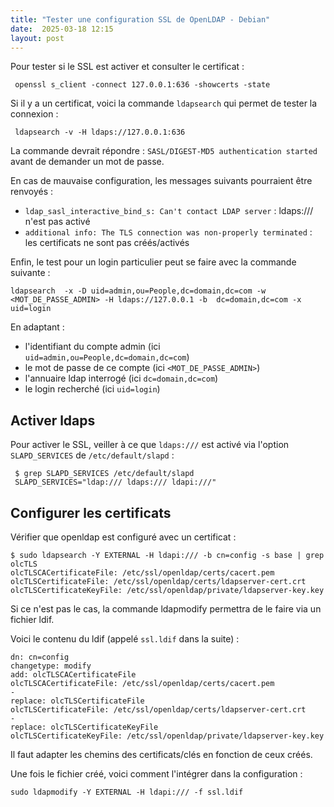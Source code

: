 ```yaml
---
title: "Tester une configuration SSL de OpenLDAP - Debian"
date:  2025-03-18 12:15
layout: post
---
```


Pour tester si le SSL est activer et consulter le certificat :

     openssl s_client -connect 127.0.0.1:636 -showcerts -state

Si il y a un certificat, voici la commande `ldapsearch` qui permet de tester la connexion :

     ldapsearch -v -H ldaps://127.0.0.1:636

La commande devrait répondre : `SASL/DIGEST-MD5 authentication started` avant de demander un mot de passe.

En cas de mauvaise configuration, les messages suivants pourraient être renvoyés :

 - `ldap_sasl_interactive_bind_s: Can't contact LDAP server` : ldaps:/// n'est pas activé
 - `additional info: The TLS connection was non-properly terminated` : les certificats ne sont pas créés/activés

Enfin, le test pour un login particulier peut se faire avec la commande suivante :

    ldapsearch  -x -D uid=admin,ou=People,dc=domain,dc=com -w <MOT_DE_PASSE_ADMIN> -H ldaps://127.0.0.1 -b  dc=domain,dc=com -x  uid=login

En adaptant :

 - l'identifiant du compte admin (ici `uid=admin,ou=People,dc=domain,dc=com`)
 - le mot de passe de ce compte (ici `<MOT_DE_PASSE_ADMIN>`)
 - l'annuaire ldap interrogé (ici `dc=domain,dc=com`)
 - le login recherché (ici `uid=login`)

## Activer ldaps

Pour activer le SSL, veiller à ce que `ldaps:///` est activé via l'option `SLAPD_SERVICES` de `/etc/default/slapd` :

     $ grep SLAPD_SERVICES /etc/default/slapd
     SLAPD_SERVICES="ldap:/// ldaps:/// ldapi:///"

## Configurer les certificats

Vérifier que openldap est configuré avec un certificat :

    $ sudo ldapsearch -Y EXTERNAL -H ldapi:/// -b cn=config -s base | grep olcTLS
    olcTLSCACertificateFile: /etc/ssl/openldap/certs/cacert.pem
    olcTLSCertificateFile: /etc/ssl/openldap/certs/ldapserver-cert.crt
    olcTLSCertificateKeyFile: /etc/ssl/openldap/private/ldapserver-key.key

Si ce n'est pas le cas, la commande ldapmodify permettra de le faire via un fichier ldif.

Voici le contenu du ldif (appelé `ssl.ldif` dans la suite) :


    dn: cn=config
    changetype: modify
    add: olcTLSCACertificateFile
    olcTLSCACertificateFile: /etc/ssl/openldap/certs/cacert.pem
    -
    replace: olcTLSCertificateFile
    olcTLSCertificateFile: /etc/ssl/openldap/certs/ldapserver-cert.crt
    -
    replace: olcTLSCertificateKeyFile
    olcTLSCertificateKeyFile: /etc/ssl/openldap/private/ldapserver-key.key

Il faut adapter les chemins des certificats/clés en fonction de ceux créés.

Une fois le fichier créé, voici comment l'intégrer dans la configuration :

    sudo ldapmodify -Y EXTERNAL -H ldapi:/// -f ssl.ldif


